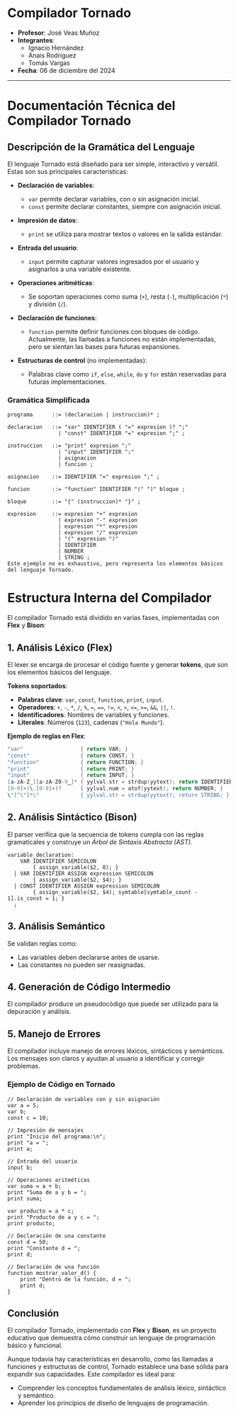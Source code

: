 # Compilador Tornado

- **Profesor**: José Veas Muñoz  
- **Integrantes**:  
  - Ignacio Hernández  
  - Anais Rodríguez  
  - Tomás Vargas  
- **Fecha**: 06 de diciembre del 2024
---

# Documentación Técnica del Compilador Tornado

## Descripción de la Gramática del Lenguaje

El lenguaje Tornado está diseñado para ser simple, interactivo y versátil. Estas son sus principales características:

- **Declaración de variables**:
  - `var` permite declarar variables, con o sin asignación inicial.
  - `const` permite declarar constantes, siempre con asignación inicial.

- **Impresión de datos**:
  - `print` se utiliza para mostrar textos o valores en la salida estándar.

- **Entrada del usuario**:
  - `input` permite capturar valores ingresados por el usuario y asignarlos a una variable existente.

- **Operaciones aritméticas**:
  - Se soportan operaciones como suma (`+`), resta (`-`), multiplicación (`*`) y división (`/`).

- **Declaración de funciones**:
  - `function` permite definir funciones con bloques de código. Actualmente, las llamadas a funciones no están implementadas, pero se sientan las bases para futuras expansiones.

- **Estructuras de control** (no implementadas):
  - Palabras clave como `if`, `else`, `while`, `do` y `for` están reservadas para futuras implementaciones.

### Gramática Simplificada

```ebnf
programa      ::= (declaracion | instruccion)* ;

declaracion   ::= "var" IDENTIFIER ( "=" expresion )? ";" 
                | "const" IDENTIFIER "=" expresion ";" ;

instruccion   ::= "print" expresion ";" 
                | "input" IDENTIFIER ";" 
                | asignacion 
                | funcion ;

asignacion    ::= IDENTIFIER "=" expresion ";" ;

funcion       ::= "function" IDENTIFIER "(" ")" bloque ;

bloque        ::= "{" (instruccion)* "}" ;

expresion     ::= expresion "+" expresion
                | expresion "-" expresion
                | expresion "*" expresion
                | expresion "/" expresion
                | "(" expresion ")"
                | IDENTIFIER 
                | NUMBER 
                | STRING ;
Este ejemplo no es exhaustivo, pero representa los elementos básicos del lenguaje Tornado.
```
# Estructura Interna del Compilador

El compilador Tornado está dividido en varias fases, implementadas con **Flex** y **Bison**:

## 1. Análisis Léxico (Flex)

El lexer se encarga de procesar el código fuente y generar **tokens**, que son los elementos básicos del lenguaje.

**Tokens soportados**:

- **Palabras clave**: `var`, `const`, `function`, `print`, `input`.
- **Operadores**: `+`, `-`, `*`, `/`, `%`, `=`, `==`, `!=`, `<`, `>`, `<=`, `>=`, `&&`, `||`, `!`.
- **Identificadores**: Nombres de variables y funciones.
- **Literales**: Números (`123`), cadenas (`"Hola Mundo"`).

**Ejemplo de reglas en Flex**:
```c
"var"                  { return VAR; }
"const"                { return CONST; }
"function"             { return FUNCTION; }
"print"                { return PRINT; }
"input"                { return INPUT; }
[a-zA-Z_][a-zA-Z0-9_]* { yylval.str = strdup(yytext); return IDENTIFIER; }
[0-9]+(\.[0-9]+)?      { yylval.num = atof(yytext); return NUMBER; }
\"[^\"]*\"             { yylval.str = strdup(yytext); return STRING; }
```
## 2. Análisis Sintáctico (Bison)

El parser verifica que la secuencia de tokens cumpla con las reglas gramaticales y construye un *Árbol de Sintaxis Abstracta (AST).*
```
variable_declaration:
    VAR IDENTIFIER SEMICOLON
        { assign_variable($2, 0); }
  | VAR IDENTIFIER ASSIGN expression SEMICOLON
        { assign_variable($2, $4); }
  | CONST IDENTIFIER ASSIGN expression SEMICOLON
        { assign_variable($2, $4); symtable[symtable_count - 1].is_const = 1; }
  ;
```
## 3. Análisis Semántico
Se validan reglas como:
- Las variables deben declararse antes de usarse.
- Las constantes no pueden ser reasignadas.

## 4. Generación de Código Intermedio

El compilador produce un pseudocódigo que puede ser utilizado para la depuración y análisis.

## 5. Manejo de Errores

El compilador incluye manejo de errores léxicos, sintácticos y semánticos. Los mensajes son claros y ayudan al usuario a identificar y corregir problemas.

### Ejemplo de Código en Tornado
```
// Declaración de variables con y sin asignación
var a = 5;
var b;
const c = 10;

// Impresión de mensajes
print "Inicio del programa:\n";
print "a = ";
print a;

// Entrada del usuario
input b;

// Operaciones aritméticas
var suma = a + b;
print "Suma de a y b = ";
print suma;

var producto = a * c;
print "Producto de a y c = ";
print producto;

// Declaración de una constante
const d = 50;
print "Constante d = ";
print d;

// Declaración de una función
function mostrar_valor_d() {
    print "Dentro de la función, d = ";
    print d;
}
```

## Conclusión

El compilador Tornado, implementado con **Flex** y **Bison**, es un proyecto educativo que demuestra cómo construir un lenguaje de programación básico y funcional.

Aunque todavía hay características en desarrollo, como las llamadas a funciones y estructuras de control, Tornado establece una base sólida para expandir sus capacidades. Este compilador es ideal para:
- Comprender los conceptos fundamentales de análisis léxico, sintáctico y semántico.
- Aprender los principios de diseño de lenguajes de programación.

